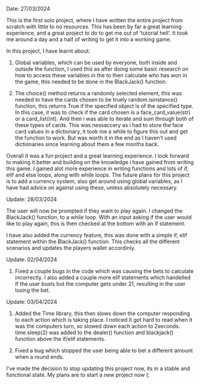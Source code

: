 Date: 27/03/2024

This is the first solo project, where I have written the entire project from scratch with little to no resources. 
This has been by far a great learning experience, and a great project to do to get me out of 'tutorial hell'. 
It took me around a day and a half of writing to get it into a working game.

In this project, I have learnt about:

1. Global variables, which can be used by everyone, both inside and outside the function,
I used this as after doing some basic research on how to access these variables in the to
then calculate who has won in the game, this needed to be done in the BlackJack() function.

2. The choice() method returns a randomly selected element, this was needed to have the cards chosen
to be truely random.isinstance() function, this returns True if the specified object is of the specified type.
In this case, it was to check if the card chosen is a face_card_value(str) or a card_list(int). And then i was
able to iterate and sum through both of these types of cards. This was nessaccery as i had to store the face
card values in a dictionary, it took me a while to figure this out and get the function to work. But was worth
it in the end as I haven't used dictionaries since learning about them a few months back.

Overall it was a fun project and a great learning experience. I look forward to making it better and building on 
the knowledge i have gained from writing this game. I gained alot more experience in writing functions and lots 
of if, elif and else loops, along with while loops. The future plans for this project is to add a currency system, 
also get around using global variables, as I have had advice on against using these, unless absolutely necessary.


Update: 28/03/2024

The user will now be prompted if they want to play again. I changed the BlackJack() function, to a while loop. With an input asking if the user would like to play again, this is then checked at the bottom with an if statement.

I have also added the currency feature, this was done with a simple if, elif statement within the BlackJack() function. This checks all the different scenarios and updates the players wallet accordinly. 


Update: 02/04/2024

1. Fixed a couple bugs in the code which was causing the bets to calculate incorrectly. I also added a couple more elif statements which handelled if the user busts but the computer gets under 21, resulting in the user losing the bet. 


Update: 03/04/2024

1. Added the Time library, this then slows down the computer responding to each action which is taking place. I noticed it got hard to read when it was the computers turn, so slowed down each action to 2seconds.
   time.sleep(2) was added to the dealer() function and blackjack() function above the if/elif statements.

2. Fixed a bug which stopped the user being able to bet a different amount when a round ends.

I've made the decision to stop updating this project now, its in a stable and functional state. 
My plans are to start a new project now (:
